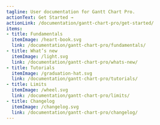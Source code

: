 ```yaml
---
tagline: User documentation for Gantt Chart Pro.
actionText: Get Started →
actionLink: /documentation/gantt-chart-pro/get-started/
items:
- title: Fundamentals​
  itemImage: /heart-book.svg
  link: /documentation/gantt-chart-pro/fundamentals/
- title: What’s new
  itemImage: /light.svg
  link: /documentation/gantt-chart-pro/whats-new/
- title: Tutorials
  itemImage: /graduation-hat.svg
  link: /documentation/gantt-chart-pro/tutorials/
- title: Limits
  itemImage: /wheel.svg
  link: /documentation/gantt-chart-pro/limits/
- title: Changelog
  itemImage: /changelog.svg
  link: /documentation/gantt-chart-pro/changelog/
---
```


<Overview />